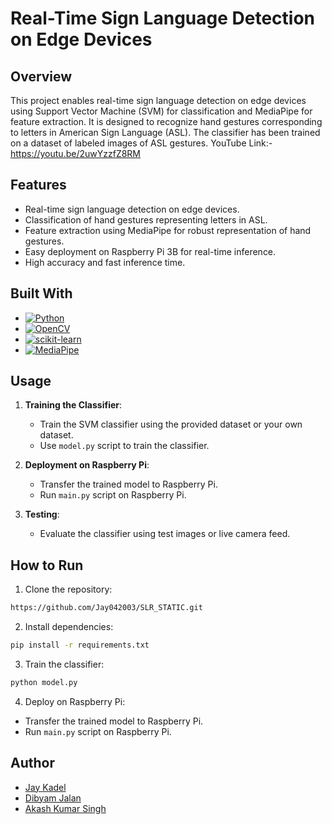 # Real-Time Sign Language Detection on Edge Devices

## Overview

This project enables real-time sign language detection on edge devices using Support Vector Machine (SVM) for classification and MediaPipe for feature extraction. It is designed to recognize hand gestures corresponding to letters in American Sign Language (ASL). The classifier has been trained on a dataset of labeled images of ASL gestures. YouTube Link:- https://youtu.be/2uwYzzfZ8RM

## Features

- Real-time sign language detection on edge devices.
- Classification of hand gestures representing letters in ASL.
- Feature extraction using MediaPipe for robust representation of hand gestures.
- Easy deployment on Raspberry Pi 3B for real-time inference.
- High accuracy and fast inference time.

## Built With

- [![Python](https://img.shields.io/badge/python-3670A0?style=for-the-badge&logo=python&logoColor=ffdd54)](https://www.python.org/)
- [![OpenCV](https://img.shields.io/badge/-OpenCV-008000?style=for-the-badge&logo=opencv&logoColor=ffdd54)](https://opencv.org/)
- [![scikit-learn](https://img.shields.io/badge/scikit--learn-F7931E?style=for-the-badge&logo=scikit-learn&logoColor=white)](https://scikit-learn.org/)
- [![MediaPipe](https://img.shields.io/badge/MediaPipe-82CAFF?style=for-the-badge&logo=mediapipe&logoColor=black)](https://mediapipe.dev/)

## Usage

1. **Training the Classifier**:

   - Train the SVM classifier using the provided dataset or your own dataset.
   - Use `model.py` script to train the classifier.

2. **Deployment on Raspberry Pi**:

   - Transfer the trained model to Raspberry Pi.
   - Run `main.py` script on Raspberry Pi.

3. **Testing**:
   - Evaluate the classifier using test images or live camera feed.

## How to Run

1. Clone the repository:

```sh
https://github.com/Jay042003/SLR_STATIC.git
```

2. Install dependencies:

```sh
pip install -r requirements.txt
```

3. Train the classifier:

```sh
python model.py
```

4. Deploy on Raspberry Pi:

- Transfer the trained model to Raspberry Pi.
- Run `main.py` script on Raspberry Pi.

## Author

- [Jay Kadel](https://github.com/Jay042003)
- [Dibyam Jalan](https://github.com/dibyam-jalan27)
- [Akash Kumar Singh](https://github.com/author3)
